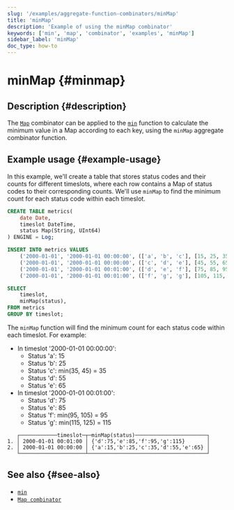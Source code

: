 ```yaml
---
slug: '/examples/aggregate-function-combinators/minMap'
title: 'minMap'
description: 'Example of using the minMap combinator'
keywords: ['min', 'map', 'combinator', 'examples', 'minMap']
sidebar_label: 'minMap'
doc_type: how-to
---
```


# minMap {#minmap}

## Description {#description}

The [`Map`](/sql-reference/aggregate-functions/combinators#-map) combinator can be applied to the [`min`](/sql-reference/aggregate-functions/reference/min)
function to calculate the minimum value in a Map according to each key, using the `minMap` 
aggregate combinator function.

## Example usage {#example-usage}

In this example, we'll create a table that stores status codes and their counts for different timeslots,
where each row contains a Map of status codes to their corresponding counts. We'll use 
`minMap` to find the minimum count for each status code within each timeslot.

```sql title="Query"
CREATE TABLE metrics(
    date Date,
    timeslot DateTime,
    status Map(String, UInt64)
) ENGINE = Log;

INSERT INTO metrics VALUES
    ('2000-01-01', '2000-01-01 00:00:00', (['a', 'b', 'c'], [15, 25, 35])),
    ('2000-01-01', '2000-01-01 00:00:00', (['c', 'd', 'e'], [45, 55, 65])),
    ('2000-01-01', '2000-01-01 00:01:00', (['d', 'e', 'f'], [75, 85, 95])),
    ('2000-01-01', '2000-01-01 00:01:00', (['f', 'g', 'g'], [105, 115, 125]));

SELECT
    timeslot,
    minMap(status),
FROM metrics
GROUP BY timeslot;
```

The `minMap` function will find the minimum count for each status code within each timeslot. For example:
- In timeslot '2000-01-01 00:00:00':
  - Status 'a': 15
  - Status 'b': 25
  - Status 'c': min(35, 45) = 35
  - Status 'd': 55
  - Status 'e': 65
- In timeslot '2000-01-01 00:01:00':
  - Status 'd': 75
  - Status 'e': 85
  - Status 'f': min(95, 105) = 95
  - Status 'g': min(115, 125) = 115

```response title="Response"
   ┌────────────timeslot─┬─minMap(status)───────────────────────┐
1. │ 2000-01-01 00:01:00 │ {'d':75,'e':85,'f':95,'g':115}       │
2. │ 2000-01-01 00:00:00 │ {'a':15,'b':25,'c':35,'d':55,'e':65} │
   └─────────────────────┴──────────────────────────────────────┘
```

## See also {#see-also}
- [`min`](/sql-reference/aggregate-functions/reference/min)
- [`Map combinator`](/sql-reference/aggregate-functions/combinators#-map)
